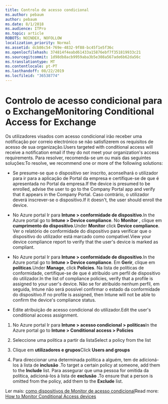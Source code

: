 ```yaml
---
title: Controlo de acesso condicional
ms.author: pebaum
author: pebaum
ms.date: 8/1/2018
ms.audience: ITPro
ms.topic: article
ROBOTS: NOINDEX, NOFOLLOW
localization_priority: Normal
ms.assetid: dcb86c54-769e-4832-9f88-bc45f1e5f36c
ms.openlocfilehash: 374814f4eabd61433a15876ebf7f351819933c21
ms.sourcegitcommit: 1d98db8acb9959aba3b5e308a567ade6b62da56c
ms.translationtype: MT
ms.contentlocale: pt-PT
ms.lasthandoff: 08/22/2019
ms.locfileid: "36538774"
---
```

# <a name="monitoring-conditional-access-for-exchange"></a><span data-ttu-id="4d69a-102">Controlo de acesso condicional para o Exchange</span><span class="sxs-lookup"><span data-stu-id="4d69a-102">Monitoring Conditional Access for Exchange</span></span>

<span data-ttu-id="4d69a-103">Os utilizadores visados com acesso condicional irão receber uma notificação por correio electrónico se não satisfizerem os requisitos de acesso de sua organização.</span><span class="sxs-lookup"><span data-stu-id="4d69a-103">Users targeted with conditional access will receive a notification email if they do not meet your organization's access requirements.</span></span> <span data-ttu-id="4d69a-104">Para resolver, recomenda-se um ou mais das seguintes soluções:</span><span class="sxs-lookup"><span data-stu-id="4d69a-104">To resolve, we recommend one or more of the following solutions:</span></span>
  
- <span data-ttu-id="4d69a-105">Se presume-se que o dispositivo ser inscrito, aconselhará o utilizador para ir para a aplicação de Portal da empresa e certifique-se de que é apresentada no Portal da empresa.</span><span class="sxs-lookup"><span data-stu-id="4d69a-105">If the device is presumed to be enrolled, advise the user to go to the Company Portal app and verify that it appears in the Company Portal.</span></span> <span data-ttu-id="4d69a-106">Caso contrário, o utilizador deverá inscrever-se o dispositivo.</span><span class="sxs-lookup"><span data-stu-id="4d69a-106">If it doesn't, the user should enroll the device.</span></span>
    
- <span data-ttu-id="4d69a-107">No Azure portal Ir para **Intune \> conformidade de dispositivo**.</span><span class="sxs-lookup"><span data-stu-id="4d69a-107">In the Azure portal go to **Intune \> Device compliance**.</span></span> <span data-ttu-id="4d69a-108">No **Monitor** , clique em **cumprimento do dispositivo**.</span><span class="sxs-lookup"><span data-stu-id="4d69a-108">Under **Monitor** click **Device compliance**.</span></span> <span data-ttu-id="4d69a-109">Ver o relatório de conformidade do dispositivo para verificar que o dispositivo do utilizador está marcado como compatível.</span><span class="sxs-lookup"><span data-stu-id="4d69a-109">View your device compliance report to verify that the user's device is marked as compliant.</span></span> 
    
- <span data-ttu-id="4d69a-110">No Azure portal Ir para **Intune \> conformidade de dispositivo**.</span><span class="sxs-lookup"><span data-stu-id="4d69a-110">In the Azure portal go to **Intune \> Device compliance**.</span></span> <span data-ttu-id="4d69a-111">Em **Gerir**, clique em **políticas**.</span><span class="sxs-lookup"><span data-stu-id="4d69a-111">Under **Manage**, click **Policies**.</span></span> <span data-ttu-id="4d69a-112">Na lista de políticas de conformidade, certifique-se de que é atribuído um perfil de dispositivo do utilizador.</span><span class="sxs-lookup"><span data-stu-id="4d69a-112">In the list of compliance policies, verify that a profile is assigned to your user's device.</span></span> <span data-ttu-id="4d69a-113">Não se for atribuído nenhum perfil, em seguida, Intune não será possível confirmar o estado da conformidade do dispositivo.</span><span class="sxs-lookup"><span data-stu-id="4d69a-113">If no profile is assigned, then Intune will not be able to confirm the device's compliance status.</span></span> 
    
- <span data-ttu-id="4d69a-114">Edite atribuição de acesso condicional do utilizador.</span><span class="sxs-lookup"><span data-stu-id="4d69a-114">Edit the user's conditional access assignment.</span></span>
    
1. <span data-ttu-id="4d69a-115">No Azure portal Ir para **Intune \> acesso condicional \> políticas**</span><span class="sxs-lookup"><span data-stu-id="4d69a-115">In the Azure portal go to **Intune \> Conditional access \> Policies**</span></span>
    
2. <span data-ttu-id="4d69a-116">Seleccione uma política a partir da lista</span><span class="sxs-lookup"><span data-stu-id="4d69a-116">Select a policy from the list</span></span>
    
3. <span data-ttu-id="4d69a-117">Clique em **utilizadores e grupos**</span><span class="sxs-lookup"><span data-stu-id="4d69a-117">Click **Users and groups**</span></span>
    
4. <span data-ttu-id="4d69a-118">Para direccionar uma determinada política a alguém, tem de adicioná-los à lista de **inclusão** .</span><span class="sxs-lookup"><span data-stu-id="4d69a-118">To target a certain policy at someone, add them to the **Include** list.</span></span> <span data-ttu-id="4d69a-119">Para assegurar que uma pessoa for omitida da política, adicioná-los à lista de **exclusão** .</span><span class="sxs-lookup"><span data-stu-id="4d69a-119">To ensure that a person is omitted from the policy, add them to the **Exclude** list.</span></span> 
    
<span data-ttu-id="4d69a-120">Ler mais: [como dispositivos de Monitor de acesso condicional](https://docs.microsoft.com/intune/conditional-access-exchange-monitor)</span><span class="sxs-lookup"><span data-stu-id="4d69a-120">Read more: [How to Monitor Conditional Access devices](https://docs.microsoft.com/intune/conditional-access-exchange-monitor)</span></span>
  


